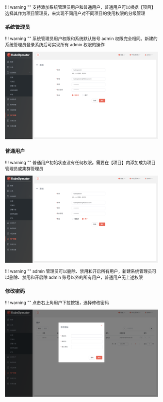 
!!! warning ""
    支持添加系统管理员用户和普通用户，普通用户可以根据【项目】选择其作为项目管理员，来实现不同用户对不同项目的使用权限的分级管理

### 系统管理员

!!! warning ""
    系统管理员用户权限和系统默认账号 admin 权限完全相同。新建的系统管理员登录系统后可实现所有 admin 权限的操作

![admin-user](../img/user_manual/user_management/user-1.png)

### 普通用户

!!! warning ""
    普通用户初始状态没有任何权限。需要在【项目】内添加成为项目管理员或集群管理员

![common-user](../img/user_manual/user_management/user-2.png)

!!! warning ""
    admin 管理员可以删除、禁用和开启所有用户，新建系统管理员可以删除、禁用和开启除 admin 账号以外的所有用户，普通用户无上述权限

### 修改密码

!!! warning ""
    点击右上角用户下拉按钮，选择修改密码

![edit-password](../img/user_manual/user_management/user-3.png)
